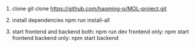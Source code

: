 1. clone
git clone https://github.com/haoming-p/MOL-project.git

2. install dependencies
npm run install-all

3. start frontend and backend
both: npm run dev
frontend only: npm start frontend 
backend only: npm start backend

